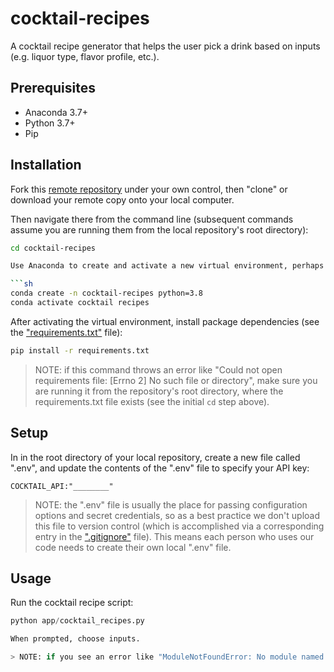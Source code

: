 # cocktail-recipes

A cocktail recipe generator that helps the user pick a drink based on inputs (e.g. liquor type, flavor profile, etc.).

## Prerequisites

  + Anaconda 3.7+
  + Python 3.7+
  + Pip

## Installation

Fork this [remote repository](https://github.com/mnc345/cocktail-recipes) under your own control, then "clone" or download your remote copy onto your local computer.

Then navigate there from the command line (subsequent commands assume you are running them from the local repository's root directory):

```sh
cd cocktail-recipes

Use Anaconda to create and activate a new virtual environment, perhaps called "cocktail-recipes":

```sh
conda create -n cocktail-recipes python=3.8
conda activate cocktail recipes
```

After activating the virtual environment, install package dependencies (see the ["requirements.txt"](/requirements.txt) file):

```sh
pip install -r requirements.txt
```

> NOTE: if this command throws an error like "Could not open requirements file: [Errno 2] No such file or directory", make sure you are running it from the repository's root directory, where the requirements.txt file exists (see the initial `cd` step above).

## Setup

In in the root directory of your local repository, create a new file called ".env", and update the contents of the ".env" file to specify your API key:

    COCKTAIL_API:"________"

> NOTE: the ".env" file is usually the place for passing configuration options and secret credentials, so as a best practice we don't upload this file to version control (which is accomplished via a corresponding entry in the [".gitignore"](/.gitignore) file). This means each person who uses our code needs to create their own local ".env" file.

## Usage

Run the cocktail recipe script:

```py
python app/cocktail_recipes.py

When prompted, choose inputs.

> NOTE: if you see an error like "ModuleNotFoundError: No module named '...'", it's because the given package isn't installed, so run the `pip` command above to ensure that package has been installed into the virtual environment.
